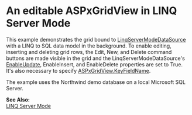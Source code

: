 # An editable ASPxGridView in LINQ Server Mode


<p>This example demonstrates the grid bound to <a href="http://documentation.devexpress.com/#CoreLibraries/clsDevExpressDataLinqLinqServerModeDataSourcetopic">LinqServerModeDataSource</a> with a LINQ to SQL data model in the background. To enable editing, inserting and deleting grid rows, the Edit, New, and Delete command buttons are made visible in the grid and the LinqServerModeDataSource's <a href="http://documentation.devexpress.com/#CoreLibraries/DevExpressDataLinqLinqServerModeDataSource_EnableUpdatetopic">EnableUpdate</a>, EnableInsert, and EnableDelete properties are set to True. It's also necessary to specify <a href="http://documentation.devexpress.com/#AspNet/DevExpressWebASPxGridViewASPxGridView_KeyFieldNametopic">ASPxGridView.KeyFieldName</a>.</p><p>The example uses the Northwind demo database on a local Microsoft SQL Server.</p><p><strong>See Also:</strong><br />
<a href="http://documentation.devexpress.com/#AspNet/CustomDocument4059">LINQ Server Mode</a></p>

<br/>


